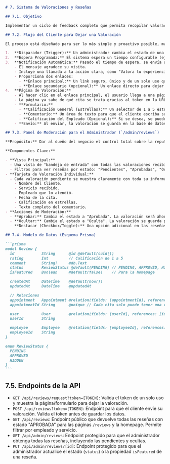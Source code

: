 <!-- File: /docs/features/07-reviews-system.md - v1.0 -->
````markdown
# 7. Sistema de Valoraciones y Reseñas

## 7.1. Objetivo

Implementar un ciclo de feedback completo que permita recopilar valoraciones de los clientes de forma automatizada y utilizar esas reseñas como una potente herramienta de marketing y prueba social. El sistema debe dar al administrador control total sobre qué valoraciones se muestran públicamente.

## 7.2. Flujo del Cliente para Dejar una Valoración

El proceso está diseñado para ser lo más simple y proactivo posible, maximizando la tasa de respuesta.

1.  **Disparador (Trigger):** Un administrador cambia el estado de una cita a "Completada" en el panel de administración.
2.  **Espera Programada:** El sistema espera un tiempo configurable (ej: 3 horas) para dar tiempo al cliente a disfrutar del resultado antes de pedirle una opinión.
3.  **Notificación Automática:** Pasado el tiempo de espera, se envía un email y/o un mensaje de WhatsApp al cliente.
    - El mensaje agradece su visita.
    - Incluye una llamada a la acción clara, como "Valora tu experiencia en 1 minuto".
    - Proporciona dos enlaces:
      - **Enlace principal:** Un link seguro, único y de un solo uso que dirige a la página de valoración del propio sitio web.
      - **Enlace secundario (opcional):** Un enlace directo para dejar una reseña en el perfil de Google Business de la empresa.
4.  **Página de Valoración:**
    - Al hacer clic en el enlace principal, el usuario llega a una página simple y sin distracciones.
    - La página ya sabe de qué cita se trata gracias al token en la URL.
    - **Formulario:**
      - **Calificación General (Estrellas):** Un selector de 1 a 5 estrellas (obligatorio).
      - **Comentario:** Un área de texto para que el cliente escriba su opinión (opcional).
      - **Calificación del Empleado (Opcional):** Si se desea, se puede añadir un segundo selector de estrellas para valorar específicamente al técnico que le atendió.
    - **Envío:** Al enviar, la valoración se guarda en la base de datos con el estado inicial de **"Pendiente"**.

## 7.3. Panel de Moderación para el Administrador (`/admin/reviews`)

**Propósito:** Dar al dueño del negocio el control total sobre la reputación online que se muestra en su propia web.

**Componentes Clave:**

- **Vista Principal:**
  - Una vista de "bandeja de entrada" con todas las valoraciones recibidas, ordenadas por fecha (las más recientes primero).
  - Filtros para ver reseñas por estado: "Pendientes", "Aprobadas", "Ocultas".
- **Tarjeta de Valoración Individual:**
  - Cada valoración pendiente se muestra claramente con toda su información:
    - Nombre del Cliente.
    - Servicio recibido.
    - Empleado que lo atendió.
    - Fecha de la cita.
    - Calificación en estrellas.
    - Texto completo del comentario.
- **Acciones de Moderación:**
  - **Aprobar:** Cambia el estado a "Aprobada". La valoración será ahora visible en las secciones públicas de la web.
  - **Ocultar:** Cambia el estado a "Oculta". La valoración se guarda para registros internos y analíticas, pero **no será visible públicamente**. No se elimina.
  - **Destacar (Checkbox/Toggle):** Una opción adicional en las reseñas aprobadas para marcarlas como "Destacadas" y que aparezcan en la página de inicio.

## 7.4. Modelo de Datos (Esquema Prisma)

```prisma
model Review {
  id            String      @id @default(cuid())
  rating        Int         // Calificación de 1 a 5
  comment       String?     @db.Text
  status        ReviewStatus @default(PENDING) // PENDING, APPROVED, HIDDEN
  isFeatured    Boolean     @default(false)    // Para la homepage

  createdAt     DateTime    @default(now())
  updatedAt     DateTime    @updatedAt

  // Relaciones
  appointment   Appointment @relation(fields: [appointmentId], references: [id])
  appointmentId String      @unique // Cada cita solo puede tener una reseña

  user          User        @relation(fields: [userId], references: [id])
  userId        String

  employee      Employee    @relation(fields: [employeeId], references: [id])
  employeeId    String
}

enum ReviewStatus {
  PENDING
  APPROVED
  HIDDEN
}
```
````

## 7.5. Endpoints de la API

- `GET /api/reviews/request?token=[TOKEN]`: Valida el token de un solo uso y muestra la página/formulario para dejar la valoración.
- `POST /api/reviews?token=[TOKEN]`: Endpoint para que el cliente envíe su valoración. Valida el token antes de guardar los datos.
- `GET /api/reviews`: Endpoint público que devuelve todas las reseñas con estado "APROBADA" para las páginas `/reviews` y la homepage. Permite filtrar por empleado y servicio.
- `GET /api/admin/reviews`: Endpoint protegido para que el administrador obtenga todas las reseñas, incluyendo las pendientes y ocultas.
- `PUT /api/admin/reviews/[id]`: Endpoint protegido para que el administrador actualice el estado (`status`) o la propiedad `isFeatured` de una reseña.

```

```


